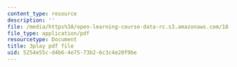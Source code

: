```yaml
---
content_type: resource
description: ''
file: /media/https%3A/open-learning-course-data-rc.s3.amazonaws.com/18-01sc-single-variable-calculus-fall-2010/5254e55cd4b64e7573b26c3c4e20f9be_60VGKnYBpbg.pdf
file_type: application/pdf
resourcetype: Document
title: 3play pdf file
uid: 5254e55c-d4b6-4e75-73b2-6c3c4e20f9be
---
```

